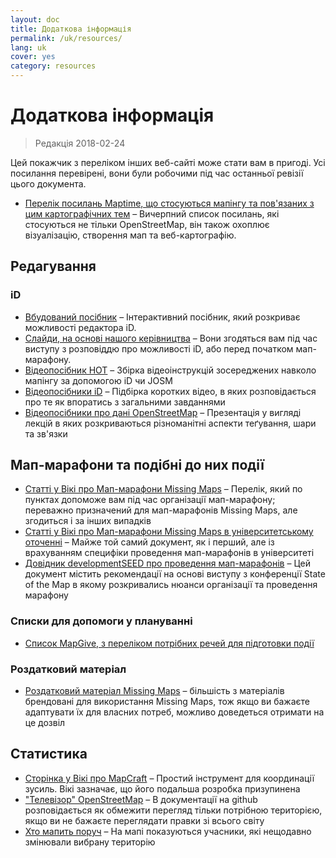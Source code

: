 ```yaml
---
layout: doc
title: Додаткова інформація
permalink: /uk/resources/
lang: uk
cover: yes
category: resources
---
```


# Додаткова інформація

> Редакція 2018-02-24

Цей покажчик з переліком інших веб-сайті може стати вам в пригоді. Усі посилання перевірені, вони були робочими під час останньої ревізії цього документа.

  * [Перелік посилань Maptime, що стосуються мапінгу та пов'язаних з цим картографічних тем](http://maptime.io/lessons-resources/) – Вичерпний список посилань, які стосуються не тільки OpenStreetMap, він також охоплює візуалізацію, створення мап та веб-картографію.


## Редагування

### iD

  * [Вбудований посібник](http://www.openstreetmap.org/edit?editor=id#walkthrough=true) – Інтерактивний посібник, який розкриває можливості редактора iD.
  * [Слайди, на основі нашого керівництва](/files/iD-editor-training.pptx) – Вони згодяться вам під час виступу з розповіддю про можливості iD, або перед початком мап-марафону.
  * [Відеопосібник HOT](https://www.youtube.com/playlist?list=PLb9506_-6FMHULD9iDUAh-4qpxKdVspnD) – Збірка відеоінструкцій зосереджених навколо мапінгу за допомогою iD чи JOSM
  * [Відеопосібники iD](https://www.sjtdelfs.de/wordpress/?page_id=84) – Підбірка коротких відео, в яких розповідається про те як впоратись з загальними завданнями
  * [Відеопосібники про дані OpenStreetMap](https://www.youtube.com/playlist?list=PLqC3rFN6pDezPK0NifkGCSMop3vcXQEEU) – Презентація у вигляді лекцій в яких розкриваються різноманітні аспекти теґування, шари та зв'язки

## Мап-марафони та подібні до них події

  * [Статті у Вікі про Мап-марафони Missing Maps](http://wiki.openstreetmap.org/wiki/Missing_Maps_mapathons) – Перелік, який по пунктах допоможе вам під час організації мап-марафону; переважно призначений для мап-марафонів Missing Maps, але згодиться і за інших випадків
  * [Статті у Вікі про Мап-марафони Missing Maps в університетському оточенні](http://wiki.openstreetmap.org/wiki/Missing_Maps_mapathons:_for_students_and_universities) – Майже той самий документ, як і перший, але із врахуванням специфіки проведення мап-марафонів в університеті
  * [Довідник developmentSEED про проведення мап-марафонів](https://developmentseed.org/blog/2015/06/07/organizing-mapathons/) – Цей документ містить рекомендації на основі виступу з конференції State of the Map в якому розкривались нюанси організації та проведення марафону

### Списки для допомоги у плануванні

  * [Список MapGive, з переліком потрібних речей для підготовки події](https://mapgive.state.gov/box/#resources&event-checklist)

### Роздатковий матеріал 

  * [Роздатковий матеріал Missing Maps](https://drive.google.com/drive/folders/0BwOZ7Miy-DQdZFBGYXJ2QWljLWM) – більшість з матеріалів брендовані для використання Missing Maps, тож якщо ви бажаєте адаптувати їх для власних потреб, можливо доведеться отримати на це дозвіл

## Статистика

  * [Сторінка у Вікі про MapCraft](https://wiki.openstreetmap.org/wiki/MapCraft) – Простий інструмент для координації зусиль. Вікі зазначає, що його подальша розробка призупинена
  * ["Телевізор" OpenStreetMap](https://github.com/osmlab/show-me-the-way) – В документації на github розповідається як обмежити перегляд тільки потрібною територією, якщо ви не бажаєте переглядати правки зі всього світу
  * [Хто мапить поруч](http://resultmaps.neis-one.org/oooc) – На мапі показуються учасники, які нещодавно змінювали вибрану територію
